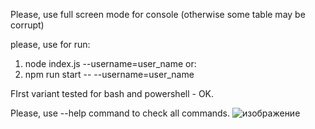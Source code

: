 Please, use full screen mode for console (otherwise some table may be corrupt)

please, use for run:
1. node index.js --username=user_name
        or:
2. npm run start -- --username=user_name

FIrst variant tested for bash and powershell - OK.

Please, use --help command to check all commands.
![изображение](https://github.com/user-attachments/assets/931a1190-02ea-41c0-948d-0b26020b2956)
